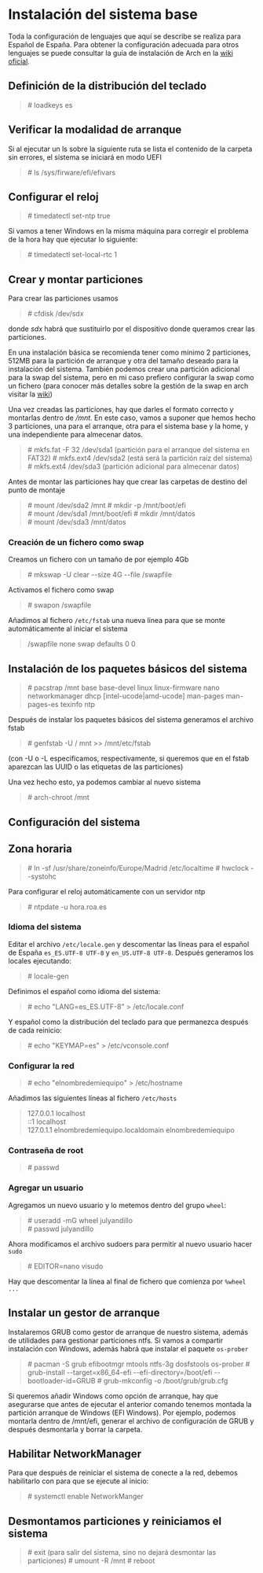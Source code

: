 # Instalación del sistema base

Toda la configuración de lenguajes que aquí se describe se realiza para Español de España.
Para obtener la configuración adecuada para otros lenguajes se puede consultar la guía de instalación de Arch
en la [wiki oficial](https://wiki.archlinux.org/title/Installation_guide).

## Definición de la distribución del teclado

> \# loadkeys es

## Verificar la modalidad de arranque

Si al ejecutar un ls sobre la siguiente ruta se lista el contenido de la carpeta sin errores, el sistema se iniciará en modo UEFI

> \# ls /sys/firware/efi/efivars

## Configurar el reloj

> \# timedatectl set-ntp true

Si vamos a tener Windows en la misma máquina para corregir el problema de la hora hay que ejecutar lo siguiente:

> \# timedatectl set-local-rtc 1

## Crear y montar particiones

Para crear las particiones usamos

> \# cfdisk /dev/sdx

donde *sdx* habrá que sustituirlo por el dispositivo donde queramos crear las particiones.

En una instalación básica se recomienda tener como mínimo 2 particiones, 512MB para la partición de arranque y otra del tamaño deseado para la instalación del sistema. También podemos crear una partición adicional para la swap del sistema, pero en mi caso prefiero configurar la swap como un fichero (para conocer más detalles sobre la gestión de la swap en arch visitar la [wiki](https://wiki.archlinux.org/title/Swap))

Una vez creadas las particiones, hay que darles el formato correcto y montarlas dentro de */mnt*. En este caso, vamos a suponer que hemos hecho 3 particiones, una para el arranque, otra para el sistema base y la home, y una independiente para almecenar datos.

> \# mkfs.fat -F 32 /dev/sda1 (partición para el arranque del sistema en FAT32)
> \# mkfs.ext4 /dev/sda2 (está será la partición raíz del sistema)
> \# mkfs.ext4 /dev/sda3 (partición adicional para almecenar datos)

Antes de montar las particiones hay que crear las carpetas de destino del punto de montaje

> \# mount /dev/sda2 /mnt
> \# mkdir -p /mnt/boot/efi  
> \# mount /dev/sda1 /mnt/boot/efi
> \# mkdir /mnt/datos  
> \# mount /dev/sda3 /mnt/datos

### Creación de un fichero como swap

Creamos un fichero con un tamaño de por ejemplo 4Gb

> \# mkswap -U clear --size 4G --file /swapfile

Activamos el fichero como swap

> \# swapon /swapfile

Añadimos al fichero `/etc/fstab` una nueva línea para que se monte automáticamente al iniciar el sistema

>/swapfile  none    swap    defaults    0   0


## Instalación de los paquetes básicos del sistema

> \# pacstrap /mnt base base-devel linux linux-firmware nano networkmanager dhcp [intel-ucode|amd-ucode] man-pages man-pages-es texinfo ntp

Después de instalar los paquetes básicos del sistema generamos el archivo fstab

> \# genfstab -U / mnt >> /mnt/etc/fstab

(con -U o -L especificamos, respectivamente, si queremos que en el fstab aparezcan las UUID o las etiquetas de las particiones)

Una vez hecho esto, ya podemos cambiar al nuevo sistema

> \# arch-chroot /mnt

## Configuración del sistema

## Zona horaria

> \# ln -sf /usr/share/zoneinfo/Europe/Madrid /etc/localtime
> \# hwclock --systohc

Para configurar el reloj automáticamente con un servidor ntp

> \# ntpdate -u hora.roa.es

### Idioma del sistema

Editar el archivo `/etc/locale.gen` y descomentar las líneas para el español de España `es_ES.UTF-8 UTF-8` y `en_US.UTF-8 UTF-8`. Después generamos los locales ejecutando:

> \# locale-gen

Definimos el español como idioma del sistema:

> \# echo "LANG=es_ES.UTF-8" > /etc/locale.conf

Y español como la distribución del teclado para que permanezca después de cada reinicio:

> \# echo "KEYMAP=es" > /etc/vconsole.conf

### Configurar la red

> \# echo "elnombredemiequipo" > /etc/hostname

Añadimos las siguientes líneas al fichero `/etc/hosts`
> 127.0.0.1     localhost  
> ::1           localhost  
> 127.0.1.1     elnombredemiequipo.localdomain elnombredemiequipo

### Contraseña de root

> \# passwd

### Agregar un usuario

Agregamos un nuevo usuario y lo metemos dentro del grupo `wheel`:

> \# useradd -mG wheel julyandillo  
> \# passwd julyandillo

Ahora modificamos el archivo sudoers para permitir al nuevo usuario hacer `sudo`

> \# EDITOR=nano visudo

Hay que descomentar la línea al final de fichero que comienza por `%wheel ...`

## Instalar un gestor de arranque

Instalaremos GRUB como gestor de arranque de nuestro sistema, además de utilidades para gestionar particiones ntfs.
Si vamos a compartir instalación con Windows, además habrá que instalar el paquete `os-prober`

> \# pacman -S grub efibootmgr mtools ntfs-3g dosfstools os-prober
> \# grub-install --target=x86_64-efi --efi-directory=/boot/efi --bootloader-id=GRUB
> \# grub-mkconfig -o /boot/grub/grub.cfg

Si queremos añadir Windows como opción de arranque, hay que asegurarse que antes de ejecutar el anterior comando
tenemos montada la partición arranque de Windows (EFI Windows). Por ejemplo, podemos montarla dentro de /mnt/efi, generar el archivo de configuración de GRUB y después desmontarla y borrar la carpeta.

## Habilitar NetworkManager

Para que después de reiniciar el sistema de conecte a la red, debemos habilitarlo con para que se ejecute al inicio:

> \# systemctl enable NetworkManger

## Desmontamos particiones y reiniciamos el sistema

> \# exit (para salir del sistema, sino no dejará desmontar las particiones)
> \# umount -R /mnt
> \# reboot
